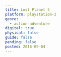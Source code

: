 ```yaml
---
title: Lost Planet 3
platform: playstation-3
genre:
  - action-adventure
digital: true
physical: false
guide: false
pending: false
posted: 2016-09-04
---
```


